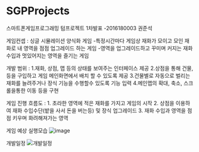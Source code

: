 # SGPProjects
스마트폰게임프로그래밍 텀프로젝트 1차발표 -2016180003 권준석

게임컨셉 : 싱글 시뮬레이션 양식화 게임
	-특정시간마다 게임상 재화가 모이고 모인 재화로 내 영역을 점점 업그레이드 하는 게임
 	-영역을 업그레이드하고 꾸미며 커지는 재화 수입과 멋있어지는 영역을 즐기는 게임

개발 범위 : 
	1.재화, 상점, 맵 등의 상태를 보여주는 인터페이스 제공
	2.상점을 통해 건물, 등을 구입하고 게임 메인화면에서 배치 할 수 있도록 제공
	3.건물별로 자동으로 벌리는 재화를 늘려주거나 장식 기능을 수행할수 있도록 기능 입력
	4.메인맵의 확대, 축소, 스크롤을통한 이동 등을 구현

게임 진행 흐름도 :
	1. 초라한 영역에 적은 재화를 가지고 게임의 시작
	2. 상점을 이용하여 재화 수입수단(밭을 사서 돈을 버는등) 및 장식 업그레이드
	3. 재화 수입과 영역을 점점 키우며 화려해져가는 영역

게임 예상 실행모습
![image](https://user-images.githubusercontent.com/24929844/114117780-65282680-9922-11eb-9c3a-8a182e2d9b5d.png)


개발일정
![개발일정](https://user-images.githubusercontent.com/24929844/114119149-0fa14900-9925-11eb-97a1-f22c63427f5b.png)
